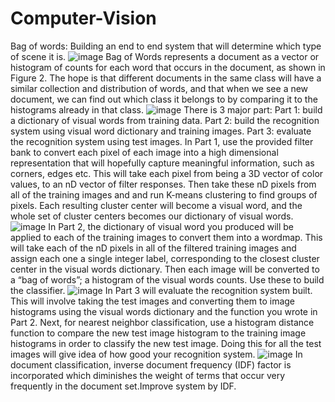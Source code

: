 # Computer-Vision
Bag of words:
Building an end to end system that will determine which type of scene it is.
![image](https://github.com/zhaxuefan/image/blob/master/718.png)
Bag of Words represents a document as a vector or histogram of counts for each word that occurs in the document, as shown in Figure 2. The hope is that different documents in the same class will have a similar collection and distribution of words, and that when we see a new document, we can find out which class it belongs to by comparing it to the histograms already in that class.
![image](https://github.com/zhaxuefan/image/blob/master/7181.png)
There is 3 major part: 
Part 1: build a dictionary of visual words from training data.
Part 2: build the recognition system using visual word dictionary and training images.
Part 3: evaluate the recognition system using test images.
In Part 1, use the provided filter bank to convert each pixel of each image into a high dimensional representation that will hopefully capture meaningful information, such as corners, edges etc. This will take each pixel from being a 3D vector of color values, to
an nD vector of filter responses. Then take these nD pixels from all of the training images and and run K-means clustering to find groups of pixels. Each resulting cluster center will become a visual word, and the whole set of cluster centers becomes our dictionary of
visual words.
![image](https://github.com/zhaxuefan/image/blob/master/7182.png)
In Part 2, the dictionary of visual word you produced will be applied to each of the training images to convert them into a wordmap. This will take each of the nD pixels in all of the filtered training images and assign each one a single integer label, corresponding to the
closest cluster center in the visual words dictionary. Then each image will be converted to a “bag of words”; a histogram of the visual words counts. Use these to build the classifier.
![image](https://github.com/zhaxuefan/image/blob/master/7183.png)
In Part 3 will evaluate the recognition system built. This will involve taking the test images and converting them to image histograms using the visual words dictionary and the function you wrote in Part 2. Next, for nearest neighbor classification,  use a
histogram distance function to compare the new test image histogram to the training image histograms in order to classify the new test image. Doing this for all the test images will give idea of how good your recognition system.
![image](https://github.com/zhaxuefan/image/blob/master/7184.png)
In document classification, inverse document frequency (IDF) factor is incorporated which diminishes the weight of terms that occur very frequently in the document set.Improve system by IDF.
